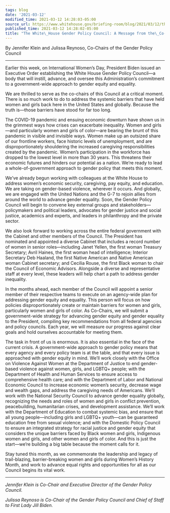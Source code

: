 ```yaml
---
tags: blog
date: '2021-03-12'
modified_time: 2021-03-12 14:28:03-05:00
source_url: https://www.whitehouse.gov/briefing-room/blog/2021/03/12/the-white-house-gender-policy-council-a-message-from-the-co-chairs/
published_time: 2021-03-12 14:28:02-05:00
title: "The White\_House Gender Policy Council: A Message from the\_Co-Chairs"
---
```

 
By Jennifer Klein and Julissa Reynoso, Co-Chairs of the Gender Policy
Council

------------------------------------------------------------------------

Earlier this week, on International Women’s Day, President Biden issued
an Executive Order establishing the White House Gender Policy Council—a
body that will instill, advance, and oversee this Administration’s
commitment to a government-wide approach to gender equity and equality.

We are thrilled to serve as the co-chairs of this Council at a critical
moment. There is so much work to do to address the systemic barriers
that have held women and girls back here in the United States and
globally. Because the truth is—those barriers have stood for far too
long.

The COVID-19 pandemic and ensuing economic downturn have shown us in the
grimmest ways how crises can exacerbate inequality. Women and girls—and
particularly women and girls of color—are bearing the brunt of this
pandemic in visible and invisible ways. Women make up an outsized share
of our frontline workers, face historic levels of unemployment, and are
disproportionately shouldering the increased caregiving responsibilities
created by the pandemic. Women’s participation in the workforce has
dropped to the lowest level in more than 30 years. This threatens their
economic futures and hinders our potential as a nation. We’re ready to
lead a whole-of-government approach to gender policy that meets this
moment.

We’ve already begun working with colleagues at the White House to
address women’s economic security, caregiving, pay equity, and
education. We are taking on gender-based violence, wherever it occurs.
And globally, we are engaged with the United Nations and the G-7 to
rejoin allies from around the world to advance gender equality. Soon,
the Gender Policy Council will begin to convene key external groups and
stakeholders—policymakers and political leaders, advocates for gender
justice and social justice, academics and experts, and leaders in
philanthropy and the private sector.

We also look forward to working across the entire federal government
with the Cabinet and other members of the Council. The President has
nominated and appointed a diverse Cabinet that includes a record number
of women in senior roles—including Janet Yellen, the first woman
Treasury Secretary; Avril Haines, the first woman head of intelligence;
Interior Secretary Deb Haaland, the first Native American and Native
American woman Cabinet secretary; and Cecilia Rouse, the first Black
woman to chair the Council of Economic Advisors. Alongside a diverse and
representative staff at every level, these leaders will help chart a
path to address gender inequality.

In the months ahead, each member of the Council will appoint a senior
member of their respective teams to execute on an agency-wide plan for
addressing gender equity and equality. This person will focus on how
policies disproportionately create or maintain barriers for women and
girls, particularly women and girls of color. As Co-Chairs, we will
submit a government-wide strategy for advancing gender equity and gender
equality to the President, compiling key recommendations from all
federal agencies and policy councils. Each year, we will measure our
progress against clear goals and hold ourselves accountable for meeting
them.

The task in front of us is enormous. It is also essential in the face of
the current crisis. A government-wide approach to gender policy means
that every agency and every policy team is at the table, and that every
issue is approached with gender equity in mind. We’ll work closely with
the Office on Violence Against Women at the Department of Justice to end
gender-based violence against women, girls, and LGBTQ+ people; with the
Department of Health and Human Services to ensure access to
comprehensive health care; and with the Department of Labor and National
Economic Council to increase economic women’s security, decrease wage
and wealth gaps, and address the caregiving needs of Americans. We’ll
work with the National Security Council to advance gender equality
globally, recognizing the needs and roles of women and girls in conflict
prevention, peacebuilding, humanitarian crises, and development
assistance. We’ll work with the Department of Education to combat
systemic bias, and ensure that all young people—including girls and
LGBTQ+ youth—can be guaranteed education free from sexual violence; and
with the Domestic Policy Council to ensure an integrated strategy for
racial justice and gender equity that considers the unique barriers
faced by Black women and girls, Indigenous women and girls, and other
women and girls of color. And this is just the start—we’re building a
big table because the moment calls for it.

Stay tuned this month, as we commemorate the leadership and legacy of
trail-blazing, barrier-breaking women and girls during Women’s History
Month, and work to advance equal rights and opportunities for all as our
Council begins its vital work.

------------------------------------------------------------------------

*Jennifer Klein is Co-Chair and Executive Director of the Gender Policy
Council.*

*Julissa Reynoso is Co-Chair of the Gender Policy Council and Chief of
Staff to First Lady Jill Biden.*
